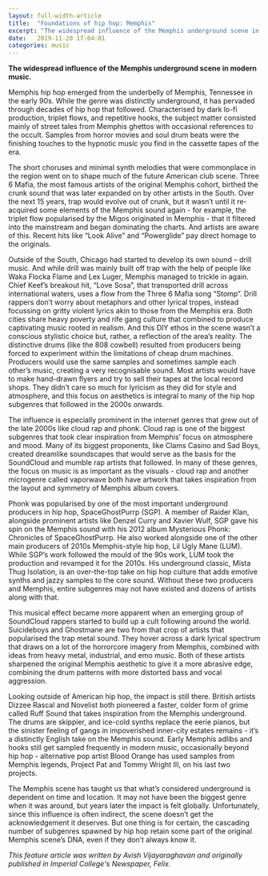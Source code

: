 ```yaml
---
layout: full-width-article
title:  "Foundations of hip hop: Memphis"
excerpt: "The widespread influence of the Memphis underground scene in modern music."
date:   2019-11-20 17:04:01
categories: music
---
```


**The widespread influence of the Memphis underground scene in modern music.**

<!--more--> 

Memphis hip hop emerged from the underbelly of Memphis, Tennessee in the early 90s. While the genre was distinctly underground, it has pervaded through decades of hip hop that followed. Characterised by dark lo-fi production, triplet flows, and repetitive hooks, the subject matter consisted mainly of street tales from Memphis ghettos with occasional references to the occult. Samples from horror movies and soul drum beats were the finishing touches to the hypnotic music you find in the cassette tapes of the era.  

The short choruses and minimal synth melodies that were commonplace in the region went on to shape much of the future American club scene. Three 6 Mafia, the most famous artists of the original Memphis cohort, birthed the crunk sound that was later expanded on by other artists in the South. Over the next 15 years, trap would evolve out of crunk, but it wasn’t until it re-acquired some elements of the Memphis sound again - for example, the triplet flow popularised by the Migos originated in Memphis - that it filtered into the mainstream and began dominating the charts. And artists are aware of this. Recent hits like “Look Alive” and “Powerglide” pay direct homage to the originals. 

Outside of the South, Chicago had started to develop its own sound – drill music. And while drill was mainly built off trap with the help of people like Waka Flocka Flame and Lex Luger, Memphis managed to trickle in again. Chief Keef’s breakout hit, “Love Sosa”, that transported drill across international waters, uses a flow from the Three 6 Mafia song “Stomp”. Drill rappers don’t worry about metaphors and other lyrical tropes, instead focussing on gritty violent lyrics akin to those from the Memphis era. Both cities share heavy poverty and rife gang culture that combined to produce captivating music rooted in realism. And this DIY ethos in the scene wasn’t a conscious stylistic choice but, rather, a reflection of the area’s reality. The distinctive drums (like the 808 cowbell) resulted from producers being forced to experiment within the limitations of cheap drum machines. Producers would use the same samples and sometimes sample each other’s music, creating a very recognisable sound. Most artists would have to make hand-drawn flyers and try to sell their tapes at the local record shops. They didn’t care so much for lyricism as they did for style and atmosphere, and this focus on aesthetics is integral to many of the hip hop subgenres that followed in the 2000s onwards.  

The influence is especially prominent in the internet genres that grew out of the late 2000s like cloud rap and phonk. Cloud rap is one of the biggest subgenres that took clear inspiration from Memphis’ focus on atmosphere and mood. Many of its biggest proponents, like Clams Casino and Sad Boys, created dreamlike soundscapes that would serve as the basis for the SoundCloud and mumble rap artists that followed. In many of these genres, the focus on music is as important as the visuals - cloud rap and another microgenre called vaporwave both have artwork that takes inspiration from the layout and symmetry of Memphis album covers.  

Phonk was popularised by one of the most important underground producers in hip hop, SpaceGhostPurrp (SGP). A member of Raider Klan, alongside prominent artists like Denzel Curry and Xavier Wulf, SGP gave his spin on the Memphis sound with his 2012 album Mysterious Phonk: Chronicles of SpaceGhostPurrp. He also worked alongside one of the other main producers of 2010s Memphis-style hip hop, Lil Ugly Mane (LUM). While SGP’s work followed the mould of the 90s work, LUM took the production and revamped it for the 2010s. His underground classic, Mista Thug Isolation, is an over-the-top take on hip hop culture that adds emotive synths and jazzy samples to the core sound. Without these two producers and Memphis, entire subgenres may not have existed and dozens of artists along with that. 

This musical effect became more apparent when an emerging group of SoundCloud rappers started to build up a cult following around the world. Suicideboys and Ghostmane are two from that crop of artists that popularised the trap metal sound. They hover across a dark lyrical spectrum that draws on a lot of the horrorcore imagery from Memphis, combined with ideas from heavy metal, industrial, and emo music. Both of these artists sharpened the original Memphis aesthetic to give it a more abrasive edge, combining the drum patterns with more distorted bass and vocal aggression.  

Looking outside of American hip hop, the impact is still there. British artists Dizzee Rascal and Novelist both pioneered a faster, colder form of grime called Ruff Sound that takes inspiration from the Memphis underground. The drums are skippier, and ice-cold synths replace the eerie pianos, but the sinister feeling of gangs in impoverished inner-city estates remains - it’s a distinctly English take on the Memphis sound. Early Memphis adlibs and hooks still get sampled frequently in modern music, occasionally beyond hip hop - alternative pop artist Blood Orange has used samples from Memphis legends, Project Pat and Tommy Wright III, on his last two projects.

The Memphis scene has taught us that what’s considered underground is dependent on time and location. It may not have been the biggest genre when it was around, but years later the impact is felt globally. Unfortunately, since this influence is often indirect, the scene doesn’t get the acknowledgement it deserves. But one thing is for certain, the cascading number of subgenres spawned by hip hop retain some part of the original Memphis scene’s DNA, even if they don’t always know it. 

*This feature article was written by Avish Vijayaraghavan and originally published in Imperial College's Newspaper, Felix.*


